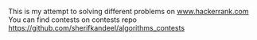 This is my attempt to solving different problems on www.hackerrank.com
<br/>
You can find contests on contests repo https://github.com/sherifkandeel/algorithms_contests

